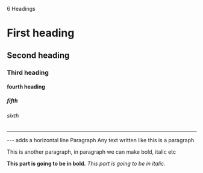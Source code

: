 6 Headings
# First heading
## Second heading
### Third heading
#### fourth heading
##### fifth
###### sixth
---
--- adds a horizontal line
Paragraph
Any text written like this is a paragraph

This is another paragraph, in paragraph we can make bold, italic etc

**This part is going to be in bold.**
*This part is going to be in italic.*
